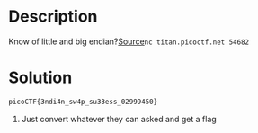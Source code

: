 # Description
Know of little and big endian?[Source](https://artifacts.picoctf.net/c_titan/80/flag.c)`nc titan.picoctf.net 54682`
# Solution
```bash
picoCTF{3ndi4n_sw4p_su33ess_02999450}
```
1. Just convert whatever they can asked and get a flag